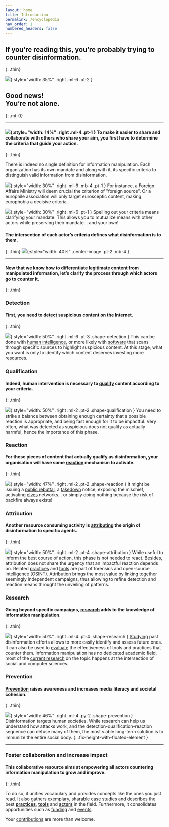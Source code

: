 ```yaml
---
layout: home
title: Introduction
permalink: /encyclopedia
nav_order: 1
numbered_headers: false
---
```


## If you’re reading this, you’re probably trying to counter disinformation.
{: .thin}

![](/assets/img/home/not-alone.png){:style="width: 35%" .right .ml-6 .pt-2 }

## Good news!<br />You’re not alone.
{: .mt-0}

- - -

#### ![](/assets/img/home/criteria.png){:style="width: 14%" .right .ml-4 .pt-1 } To make it easier to share and collaborate with others who share your aim, you first have to determine the **criteria** that guide your action.
{: .thin}

There is indeed no single definition for information manipulation. Each organization has its own mandate and along with it, its specific criteria to distinguish valid information from disinformation.

![](/assets/img/home/subjectivity.png){:style="width: 30%" .right .ml-6 .mb-4 .pt-1 } For instance, a Foreign Affairs Ministry will deem crucial the criterion of "foreign source". Or a europhile association will only target eurosceptic content, making europhobia a decisive criteria.

![](/assets/img/home/convergence.png){:style="width: 30%" .right .ml-6 .pt-1 } Spelling out your criteria means clarifying your mandate. This allows you to mutualize means with other actors while preserving their mandate… and your own!

#### The intersection of each actor’s criteria defines what disinformation is to them.
{: .thin}
![](/assets/img/home/disinformation.png){:style="width: 40%" .center-image .pt-2 .mb-4 }

- - -

#### Now that we know how to differentiate legitimate content from manipulated information, let’s clarify the process through which actors go to counter it.
{: .thin}

### Detection
#### First, you need to [detect](/encyclopedia/detection) suspicious content on the Internet.
{: .thin}

![](/assets/img/home/detection.png){:style="width: 50%" .right .ml-6 .pt-3 .shape-detection } This can be done with [human intelligence](/encyclopedia/detection/practices), or more likely with [software](/encyclopedia/detection/tools) that scans through specific sources to highlight suspicious content. At this stage, what you want is only to identify which content deserves investing more resources.

### Qualification
#### Indeed, human intervention is necessary to [qualify](/encyclopedia/qualification) content according to your criteria.
{: .thin}

![](/assets/img/home/qualification.png){:style="width: 50%" .right .ml-2 .pt-2 .shape-qualification } You need to strike a balance between obtaining enough certainty that a possible reaction is appropriate, and being fast enough for it to be impactful.
Very often, what was detected as suspicious does not qualify as actually harmful, hence the importance of this phase.

### Reaction
#### For these pieces of content that actually qualify as disinformation, your organisation will have some [reaction](/encyclopedia/reaction) mechanism to activate.
{: .thin}

![](/assets/img/home/reaction.png){:style="width: 47%" .right .ml-2 .pt-2 .shape-reaction } It might be issuing a [public rebuttal](/encyclopedia/reaction/practices#denial), a [takedown](/encyclopedia/reaction/practices#content-takedown) notice, exposing the mischief, activating [elves](/encyclopedia/reaction/practices#elves) networks… or simply doing nothing because the risk of backfire always exists!

### Attribution
#### Another resource consuming activity is [attributing](/encyclopedia/attribution) the origin of disinformation to specific agents.
{: .thin}

![](/assets/img/home/attribution.png){:style="width: 50%" .right .ml-2 .pt-4 .shape-attribution }
While useful to inform the best course of action, this phase is not needed to react. Besides, attribution does not share the urgency that an impactful reaction depends on. Related [practices](/encyclopedia/attribution/case-studies) and [tools](/encyclopedia/attribution/tools) are part of forensics and open-source intelligence (OSINT). Attribution brings the most value by linking together seemingly independent campaigns, thus allowing to refine detection and reaction means throught the unveiling of patterns.

### Research
#### Going beyond specific campaigns, [research](/encyclopedia/research) adds to the knowledge of information manipulation.
{: .thin}

![](/assets/img/home/research.png){:style="width: 50%" .right .ml-4 .pt-4 .shape-research } [Studying](/encyclopedia/research/practices) past disinformation efforts allows to more easily identify and assess future ones. It can also be used to [evaluate](/encyclopedia/research/tools) the effectiveness of tools and practices that counter them. Information manipulation has no dedicated academic field, most of the [current research](/encyclopedia/research/actors) on the topic happens at the intersection of social and computer sciences.

### Prevention
#### [Prevention](/encyclopedia/prevention) raises awareness and increases media literacy and societal cohesion.
{: .thin}

![](/assets/img/home/prevention.png){:style="width: 46%" .right .ml-4 .py-2 .shape-prevention } Disinformation targets human societies. While research can help us understand how attacks work, and the detection-qualification-reaction sequence can defuse many of them, the most viable long-term solution is to immunize the entire social body.
{: .fix-height-with-floated-element }

- - -

### Foster collaboration and increase impact
#### This collaborative resource aims at empowering all actors countering information manipulation to grow and improve.
{: .thin}

To do so, it unifies vocabulary and provides concepts like the ones you just read. It also gathers exemplary, sharable case studies and describes the best **[practices](/encyclopedia/detection/practices)**, **[tools](/encyclopedia/detection/tools)** and **[actors](/encyclopedia/detection/actors)** in the field. Furthermore, it consolidates opportunities such as [funding](/encyclopedia/funders) and [events](/encyclopedia/agenda).

Your [contributions](/encyclopedia/contribute) are more than welcome.
